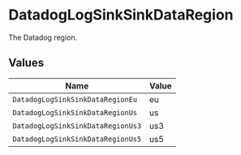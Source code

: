 # DatadogLogSinkSinkDataRegion

The Datadog region.


## Values

| Name                              | Value                             |
| --------------------------------- | --------------------------------- |
| `DatadogLogSinkSinkDataRegionEu`  | eu                                |
| `DatadogLogSinkSinkDataRegionUs`  | us                                |
| `DatadogLogSinkSinkDataRegionUs3` | us3                               |
| `DatadogLogSinkSinkDataRegionUs5` | us5                               |